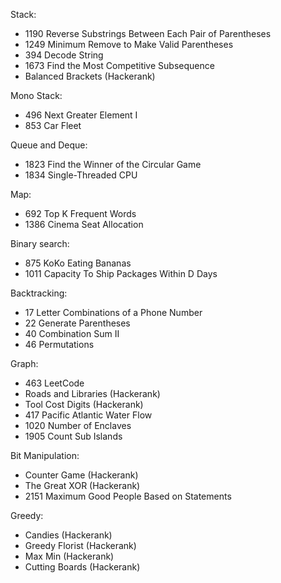 Stack:
- 1190 Reverse Substrings Between Each Pair of Parentheses
- 1249 Minimum Remove to Make Valid Parentheses
- 394 Decode String
- 1673 Find the Most Competitive Subsequence
- Balanced Brackets (Hackerank)

Mono Stack:
- 496 Next Greater Element I
- 853 Car Fleet

Queue and Deque:
- 1823 Find the Winner of the Circular Game
- 1834 Single-Threaded CPU

Map:
- 692 Top K Frequent Words
- 1386 Cinema Seat Allocation
  
Binary search:
- 875 KoKo Eating Bananas
- 1011 Capacity To Ship Packages Within D Days

Backtracking:
- 17 Letter Combinations of a Phone Number
- 22 Generate Parentheses
- 40 Combination Sum II
- 46 Permutations

Graph:
- 463 LeetCode
- Roads and Libraries (Hackerank)
- Tool Cost Digits (Hackerank)
- 417 Pacific Atlantic Water Flow
- 1020 Number of Enclaves
- 1905 Count Sub Islands

Bit Manipulation:
- Counter Game (Hackerank)
- The Great XOR (Hackerank)
- 2151 Maximum Good People Based on Statements

Greedy:
- Candies (Hackerank)
- Greedy Florist (Hackerank)
- Max Min (Hackerank)
- Cutting Boards (Hackerank)
